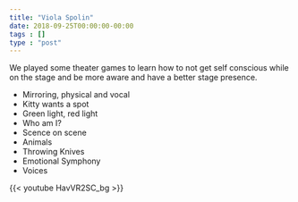 ```yaml
---
title: "Viola Spolin"
date: 2018-09-25T00:00:00-00:00
tags : []
type : "post"
---
```


We played some theater games to learn how to not get self conscious while on the stage and be more aware and have a better stage presence. 

* Mirroring, physical and vocal
* Kitty wants a spot
* Green light, red light
* Who am I?
* Scence on scene
* Animals
* Throwing Knives
* Emotional Symphony
* Voices  


{{< youtube HavVR2SC_bg >}}
